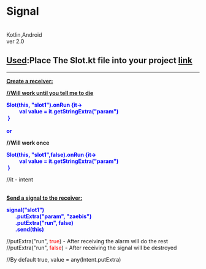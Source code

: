 # Signal 
<p><br />Kotlin,Android <br />ver 2.0</p>
<h2><strong><span style="text-decoration: underline;">Used</span>:</strong>Place The Slot.kt file into your project <a href="https://raw.githubusercontent.com/dmitriy-deomin/Signal/master/app/src/main/java/dmitriy/deomin/signal/Slot.kt">link</a></h2>
<hr />
<p><span style="text-decoration: underline;"><strong>Cre</strong></span><span style="text-decoration: underline;"><strong>ate a receiver:</strong></span></p>
<p><span style="text-decoration: underline;"><strong>//Will work until you tell me to die</strong></span></p>
<p><span style="color: #0000ff;"><span style="color: #0000ff;"><span style="color: #0000ff;"><span style="color: #0000ff;"><strong>Slot(this, "slot1").onRun {it-&gt;<br />&nbsp; &nbsp; &nbsp; &nbsp; &nbsp; val value = it.getStringExtra("<span>param</span>")<br />&nbsp;}<br /><br />or</strong></span></span></span></span></p>
<p><strong>//Will work once</strong></p>
<p><span style="color: #0000ff;"><span style="color: #0000ff;"><span style="color: #0000ff;"><span style="color: #0000ff;"><strong>Slot(this, "slot1",false).onRun {it-&gt;<br />&nbsp; &nbsp; &nbsp; &nbsp; &nbsp; val value = it.getStringExtra("<span>param</span>")<br />&nbsp;}</strong></span></span></span></span></p>
<p>//it - intent</p>
<p><br /><span style="text-decoration: underline;"><strong>Send a signal to the receiver:</strong></span></p>
<p><strong><span style="color: #0000ff;">signal("slot1")<br />&nbsp; &nbsp; &nbsp; &nbsp;.putExtra("param", "zaebis")<br />&nbsp; &nbsp; &nbsp; &nbsp;.putExtra("run", false)<br />&nbsp; &nbsp; &nbsp; &nbsp;.send(this)</span></strong></p>
<p>//putExtra("run", <span style="color: #ff0000;">true</span>) - After receiving the alarm will do the rest<br />//putExtra("run", <span style="color: #ff0000;">false</span>) - After receiving the signal will be destroyed</p>
<p>//By default true, value =&nbsp;any(Intent.putExtra)</p>
